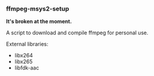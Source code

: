 ### ffmpeg-msys2-setup

**It's broken at the moment.**

A script to download and compile ffmpeg for personal use.

External libraries:

* libx264
* libx265
* libfdk-aac